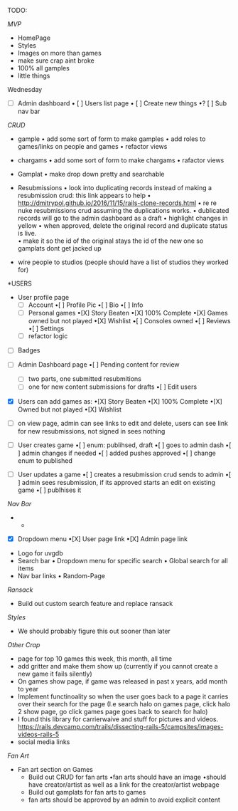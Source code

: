 TODO:


*MVP*
- HomePage
- Styles
- Images on more than games
- make sure crap aint broke
- 100% all gamples
- little things



Wednesday
  - [ ] Admin dashboard
    • [ ] Users list page
    • [ ] Create new things
    •? [ ] Sub nav bar
  

*CRUD*
- gample
  • add some sort of form to make gamples
  • add roles to games/links on people and games
  • refactor views

- chargams
  • add some sort of form to make chargams
  • rafactor views

- Gamplat
  • make drop down pretty and searchable 

- Resubmissions
 • look into duplicating records instead of making a resubmission crud: this link appears to help
 • http://dmitrypol.github.io/2016/11/15/rails-clone-records.html
 • re re nuke resubmissions crud assuming the duplications works.
 • dublicated records will go to the admin dashboard as a draft
 • highlight changes in yellow
 • when approved, delete the original record and duplicate status is live.  
 • make it so the id of the original stays the id of the new one so gamplats dont get jacked up


- wire people to studios (people should have a list of studios they worked for)

*USERS
- User profile page
  -[ ] Account
    •[ ] Profile Pic
    •[ ] Bio
    •[ ] Info
  -[ ] Personal games
    •[X] Story Beaten
    •[X] 100% Complete
    •[X] Games owned but not played
    •[X] Wishlist
    •[ ] Consoles owned
  •[ ] Reviews
  •[ ] Settings
  -[ ] refactor logic
-[ ] Badges
-[ ] Admin Dashboard page
  •[ ] Pending content for review
    -[ ] two parts, one submitted resubmitions
    -[ ] one for new content submissions for drafts
  •[ ] Edit users
-[X] Users can add games as:
  •[X] Story Beaten
  •[X] 100% Complete
  •[X] Owned but not played
  •[X] Wishlist
-[ ] on view page, admin can see links to edit and delete, users can see link for new resubmissions, not signed in sees nothing
-[ ] User creates game
  •[ ] enum: publihsed, draft
  •[ ] goes to admin dash
  •[ ] admin changes if needed
  •[ ] added pushes approved
  •[ ] change enum to published
-[ ] User updates a game
  •[ ] creates a resubmission crud sends to admin
  •[ ] admin sees resubmission, if its approved starts an edit on existing game
  •[ ] publhises it


*Nav Bar*
- -
-[X] Dropdown menu
  •[X] User page link
  •[X] Admin page link
- Logo for uvgdb
- Search bar
  • Dropdown menu for specific search
  • Global search for all items
- Nav bar links
  • Random-Page

*Ransack*
- Build out custom search feature and replace ransack

*Styles*
- We should probably figure this out sooner than later

*Other Crap*
- page for top 10 games this week, this month, all time
- add gritter and make them show up (currently if you cannot create a new game it fails silently)
- On games show page, if game was released in past x years, add month to year
- Implement functinoality so when the user goes back to a page it carries over their search for the page (I.e search halo on games page, click halo 2 show page, go click games page goes back to search for halo)
- I found this library for carrierwaive and stuff for pictures and videos.  https://rails.devcamp.com/trails/dissecting-rails-5/campsites/images-videos-rails-5
- social media links



*Fan Art*
- Fan art section on Games
  - Build out CRUD for fan arts
    •fan arts should have an image
    •should have creator/artist as well as a link for the creator/artist webpage
  - Build out gamplats for fan arts to games
  - fan arts should be approved by an admin to avoid explicit content
